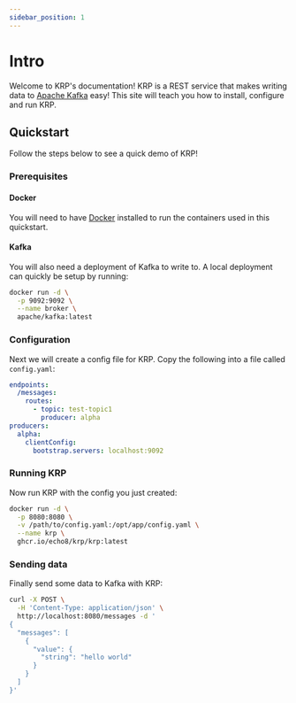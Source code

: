 ```yaml
---
sidebar_position: 1
---
```


# Intro

Welcome to KRP's documentation! KRP is a REST service that makes writing data to [Apache Kafka](https://kafka.apache.org/) easy! This site will teach you how to install, configure and run KRP.

## Quickstart

Follow the steps below to see a quick demo of KRP!

### Prerequisites

#### Docker

You will need to have [Docker](https://www.docker.com/) installed to run the containers used in this quickstart.

#### Kafka

You will also need a deployment of Kafka to write to. A local deployment can quickly be setup by running:

```bash
docker run -d \
  -p 9092:9092 \
  --name broker \
  apache/kafka:latest
```

### Configuration

Next we will create a config file for KRP. Copy the following into a file called `config.yaml`:

```yaml
endpoints:
  /messages:
    routes:
      - topic: test-topic1
        producer: alpha
producers:
  alpha:
    clientConfig:
      bootstrap.servers: localhost:9092
```

### Running KRP

Now run KRP with the config you just created:

```bash
docker run -d \
  -p 8080:8080 \
  -v /path/to/config.yaml:/opt/app/config.yaml \
  --name krp \
  ghcr.io/echo8/krp/krp:latest
```

### Sending data

Finally send some data to Kafka with KRP:

```bash
curl -X POST \
  -H 'Content-Type: application/json' \
  http://localhost:8080/messages -d '
{
  "messages": [
    {
      "value": {
        "string": "hello world"
      }
    }
  ]
}'
```
